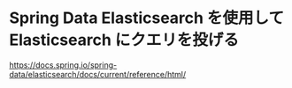 # Spring Data Elasticsearch を使用して Elasticsearch にクエリを投げる

https://docs.spring.io/spring-data/elasticsearch/docs/current/reference/html/